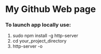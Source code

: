 # My Github Web page
### To launch app locally use:
1. sudo npm install -g http-server
2.  cd your_project_directory
3.  http-server -o
